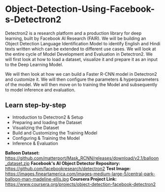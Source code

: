 # Object-Detection-Using-Facebook-s-Detectron2
Detectron2 is a research platform and a production library for deep learning, built by Facebook AI Research (FAIR). We will be building an Object Detection Language Identification Model to identify English and Hindi texts written which can be extended to different use cases. We will look at the entire cycle of Model Development and Evaluation in Detectron2. We will first look at how to load a dataset, visualize it and prepare it as an input to the Deep Learning Model. 

We will then look at how we can build a Faster R-CNN model in Detectron2 and customize it. We will then configure the parameters & hyperparameters of the model. We will then move on to training the Model and subsequently to model inference and evaluation.

## Learn step-by-step
- Introduction to Detectron2 & Setup
- Preparing and loading the Dataset
- Visualizing the Dataset
- Build and Customizing the Training Model
- Configuring & Training the Model
- Inference & Evaluation

**Balloon Dataset:** https://github.com/matterport/Mask_RCNN/releases/download/v2.1/balloon_dataset.zip
**Facebook's AI Object Detector Repository:** https://github.com/facebookresearch/detectron2
**Test Image:** https://images.fineartamerica.com/images-medium-large-5/central-park-balloon-man-madeline-ellis.jpg
**Coursera Project Link:** https://www.coursera.org/projects/object-detection-facebook-detectron2
